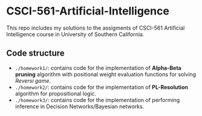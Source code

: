 # CSCI-561-Artificial-Intelligence 

This repo includes my solutions to the assigments of CSCI-561 Artificial Intelligence course in University of Southern California.

## Code structure
- `./homework1/`: contains code for the implementation of **Alpha-Beta pruning** algorithm with positional weight evaluation functions for solving _Reversi game_.
- `./homework2/`: contains code for the implementation of **PL-Resolution** algorithm for propositional logic.
- `./homework3/`: contains code for the implementation of performing inference in Decision Networks/Bayesian networks. 

